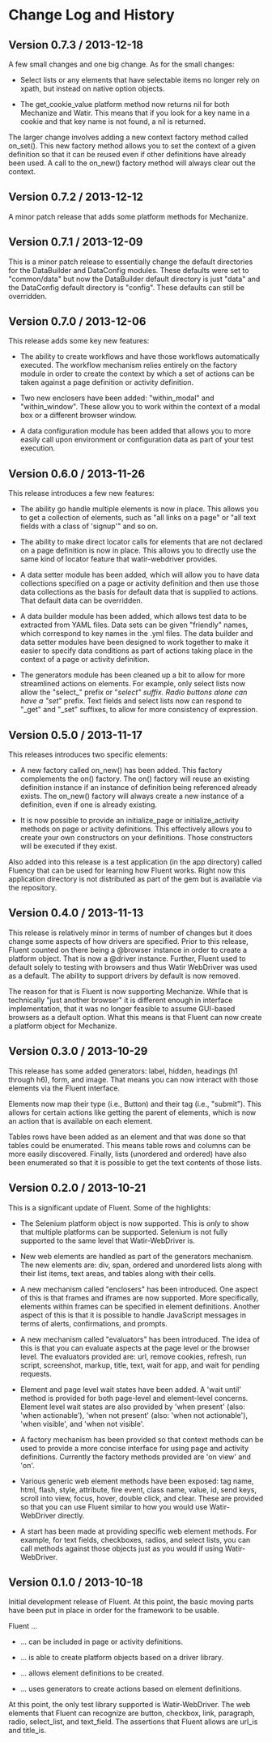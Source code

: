 Change Log and History
======================

Version 0.7.3 / 2013-12-18
--------------------------

A few small changes and one big change. As for the small changes:

* Select lists or any elements that have selectable items no longer rely on xpath, but instead on native option objects.

* The get_cookie_value platform method now returns nil for both Mechanize and Watir. This means that if you look for a key name in a cookie and that key name is not found, a nil is returned.

The larger change involves adding a new context factory method called on_set(). This new factory method allows you to set the context of a given definition so that it can be reused even if other definitions have already been used. A call to the on_new() factory method will always clear out the context.

Version 0.7.2 / 2013-12-12
--------------------------

A minor patch release that adds some platform methods for Mechanize.

Version 0.7.1 / 2013-12-09
--------------------------

This is a minor patch release to essentially change the default directories for the DataBuilder and DataConfig modules. These defaults were set to "common/data" but now the DataBuilder default directory is just "data" and the DataConfig default directory is "config". These defaults can still be overridden. 

Version 0.7.0 / 2013-12-06
--------------------------

This release adds some key new features:

* The ability to create workflows and have those workflows automatically executed. The workflow mechanism relies entirely on the factory module in order to create the context by which a set of actions can be taken against a page definition or activity definition.

* Two new enclosers have been added: "within_modal" and "within_window". These allow you to work within the context of a modal box or a different browser window.

* A data configuration module has been added that allows you to more easily call upon environment or configuration data as part of your test execution.

Version 0.6.0 / 2013-11-26
--------------------------

This release introduces a few new features:

* The ability go handle multiple elements is now in place. This allows you to get a collection of elements, such as "all links on a page" or "all text fields with a class of 'signup'" and so on.

* The ability to make direct locator calls for elements that are not declared on a page definition is now in place. This allows you to directly use the same kind of locator feature that watir-webdriver provides.

* A data setter module has been added, which will allow you to have data collections specified on a page or activity definition and then use those data collections as the basis for default data that is supplied to actions. That default data can be overridden.

* A data builder module has been added, which allows test data to be extracted from YAML files. Data sets can be given "friendly" names, which correspond to key names in the .yml files. The data builder and data setter modules have been designed to work together to make it easier to specify data conditions as part of actions taking place in the context of a page or activity definition.

* The generators module has been cleaned up a bit to allow for more streamlined actions on elements. For example, only select lists now allow the "select_" prefix or "_select" suffix. Radio buttons alone can have a "set_" prefix. Text fields and select lists now can respond to "_get" and "_set" suffixes, to allow for more consistency of expression.

Version 0.5.0 / 2013-11-17
--------------------------

This releases introduces two specific elements:

* A new factory called on_new() has been added. This factory complements the on() factory. The on() factory will reuse an existing definition instance if an instance of definition being referenced already exists. The on_new() factory will always create a new instance of a definition, even if one is already existing.

* It is now possible to provide an initialize_page or initialize_activity methods on page or activity definitions. This effectively allows you to create your own constructors on your definitions. Those constructors will be executed if they exist.

Also added into this release is a test application (in the app directory) called Fluency that can be used for learning how Fluent works. Right now this application directory is not distributed as part of the gem but is available via the repository.

Version 0.4.0 / 2013-11-13
--------------------------

This release is relatively minor in terms of number of changes but it does change some aspects of how drivers are specified. Prior to this release, Fluent counted on there being a @browser instance in order to create a platform object. That is now a @driver instance. Further, Fluent used to default solely to testing with browsers and thus Watir WebDriver was used as a default. The ability to support drivers by default is now removed.

The reason for that is Fluent is now supporting Mechanize. While that is technically "just another browser" it is different enough in interface implementation, that it was no longer feasible to assume GUI-based browsers as a default option. What this means is that Fluent can now create a platform object for Mechanize.

Version 0.3.0 / 2013-10-29
--------------------------

This release has some added generators: label, hidden, headings (h1 through h6), form, and image. That means you can now interact with those elements via the Fluent interface.

Elements now map their type (i.e., Button) and their tag (i.e., "submit"). This allows for certain actions like getting the parent of elements, which is now an action that is available on each element.

Tables rows have been added as an element and that was done so that tables could be enumerated. This means table rows and columns can be more easily discovered. Finally, lists (unordered and ordered) have also been enumerated so that it is possible to get the text contents of those lists.

Version 0.2.0 / 2013-10-21
--------------------------

This is a significant update of Fluent. Some of the highlights:

* The Selenium platform object is now supported. This is *only* to show that multiple platforms can be supported. Selenium is not fully supported to the same level that Watir-WebDriver is.

* New web elements are handled as part of the generators mechanism. The new elements are: div, span, ordered and unordered lists along with their list items, text areas, and tables along with their cells.

* A new mechanism called "enclosers" has been introduced. One aspect of this is that frames and iframes are now supported. More specifically, elements within frames can be specified in element definitions. Another aspect of this is that it is possible to handle JavaScript messages in terms of alerts, confirmations, and prompts.

* A new mechanism called "evaluators" has been introduced. The idea of this is that you can evaluate aspects at the page level or the browser level. The evaluators provided are: url, remove cookies, refresh, run script, screenshot, markup, title, text, wait for app, and wait for pending requests.

* Element and page level wait states have been added. A 'wait until' method is provided for both page-level and element-level concerns. Element level wait states are also provided by 'when present' (also: 'when actionable'), 'when not present' (also: 'when not actionable'), 'when visible', and 'when not visible'.

* A factory mechanism has been provided so that context methods can be used to provide a more concise interface for using page and activity definitions. Currently the factory methods provided are 'on view' and 'on'.

* Various generic web element methods have been exposed: tag name, html, flash, style, attribute, fire event, class name, value, id, send keys, scroll into view, focus, hover, double click, and clear. These are provided so that you can use Fluent similar to how you would use Watir-WebDriver directly.

* A start has been made at providing specific web element methods. For example, for text fields, checkboxes, radios, and select lists, you can call methods against those objects just as you would if using Watir-WebDriver.

Version 0.1.0 / 2013-10-18
--------------------------

Initial development release of Fluent. At this point, the basic moving parts have been put in place in order for the framework to be usable.

Fluent ...

* ... can be included in page or activity definitions.

* ... is able to create platform objects based on a driver library.

* ... allows element definitions to be created.

* ... uses generators to create actions based on element definitions.

At this point, the only test library supported is Watir-WebDriver. The web elements that Fluent can recognize are button, checkbox, link, paragraph, radio, select_list, and text_field. The assertions that Fluent allows are url_is and title_is.